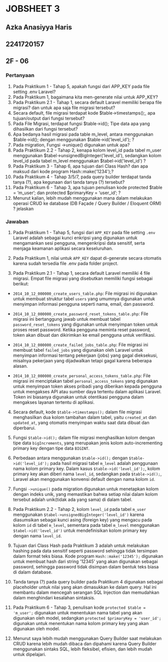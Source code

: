 # JOBSHEET 3

## Azka Anasiyya Haris

## 2241720157

## 2F - 06

### Pertanyaan
1. Pada Praktikum 1 - Tahap 5, apakah fungsi dari APP_KEY pada file setting .env Laravel?
2. Pada Praktikum 1, bagaimana kita men-generate nilai untuk APP_KEY?
3. Pada Praktikum 2.1 - Tahap 1, secara default Laravel memiliki berapa file migrasi?
dan untuk apa saja file migrasi tersebut?
4. Secara default, file migrasi terdapat kode $table->timestamps();, apa tujuan/output
dari fungsi tersebut?
5. Pada File Migrasi, terdapat fungsi $table->id(); Tipe data apa yang dihasilkan dari
fungsi tersebut?
6. Apa bedanya hasil migrasi pada table m_level, antara menggunakan $table->id();
dengan menggunakan $table->id('level_id'); ?
7. Pada migration, Fungsi ->unique() digunakan untuk apa?
8. Pada Praktikum 2.2 - Tahap 2, kenapa kolom level_id pada tabel m_user
menggunakan $tabel->unsignedBigInteger('level_id'), sedangkan kolom level_id
pada tabel m_level menggunakan $tabel->id('level_id') ?
9. Pada Praktikum 3 - Tahap 6, apa tujuan dari Class Hash? dan apa maksud dari kode
program Hash::make('1234');?
10. Pada Praktikum 4 - Tahap 3/5/7, pada query builder terdapat tanda tanya (?), apa
kegunaan dari tanda tanya (?) tersebut?
11. Pada Praktikum 6 - Tahap 3, apa tujuan penulisan kode protected $table =
‘m_user’; dan protected $primaryKey = ‘user_id’; ?
12. Menurut kalian, lebih mudah menggunakan mana dalam melakukan operasi CRUD ke
database (DB Façade / Query Builder / Eloquent ORM) ? jelaskan

### Jawaban
1. Pada Praktikum 1 - Tahap 5, fungsi dari `APP_KEY` pada file setting `.env` Laravel adalah sebagai kunci enkripsi yang digunakan untuk mengamankan sesi pengguna, mengenkripsi data sensitif, serta menjaga keamanan aplikasi secara keseluruhan.
  
2. Pada Praktikum 1, nilai untuk `APP_KEY` dapat di-generate secara otomatis karena sudah tersedia file .env pada folder project.

3. Pada Praktikum 2.1 - Tahap 1, secara default Laravel memiliki 4 file migrasi. Empat file migrasi yang disebutkan memiliki fungsi sebagai berikut:

- `2014_10_12_000000_create_users_table.php`: File migrasi ini digunakan untuk membuat struktur tabel `users` yang umumnya digunakan untuk menyimpan informasi pengguna seperti nama, email, dan password.

- `2014_10_12_000000_create_password_reset_tokens_table.php`: File migrasi ini bertanggung jawab untuk membuat tabel `password_reset_tokens` yang digunakan untuk menyimpan token untuk proses reset password. Ketika pengguna meminta reset password, token akan dibuat dan dikirimkan ke email pengguna untuk verifikasi.

- `2014_10_12_000000_create_failed_jobs_table.php`: File migrasi ini membuat tabel `failed_jobs` yang digunakan oleh Laravel untuk menyimpan informasi tentang pekerjaan (jobs) yang gagal dieksekusi, misalnya pekerjaan yang dijadwalkan tetapi gagal karena beberapa alasan.

- `2014_10_12_000000_create_personal_access_tokens_table.php`: File migrasi ini menciptakan tabel `personal_access_tokens` yang digunakan untuk menyimpan token akses pribadi yang diberikan kepada pengguna untuk mengakses API atau sumber daya tertentu dalam aplikasi Laravel. Token ini biasanya digunakan untuk otentikasi pengguna dalam mengakses layanan tertentu di aplikasi.

4. Secara default, kode `$table->timestamps();` dalam file migrasi menghasilkan dua kolom tambahan dalam tabel, yaitu `created_at` dan `updated_at`, yang otomatis menyimpan waktu saat data dibuat dan diperbarui.

5. Fungsi `$table->id();` dalam file migrasi menghasilkan kolom dengan tipe data `bigIncrements`, yang merupakan jenis kolom auto-incrementing primary key dengan tipe data `BIGINT`.

6. Perbedaan antara menggunakan `$table->id();` dengan `$table->id('level_id');` pada hasil migrasi tabel `m_level` adalah penggunaan nama kolom primary key. Dalam kasus `$table->id('level_id');`, kolom primary key akan diberi nama `level_id`, sedangkan pada `$table->id();`, Laravel akan menggunakan konvensi default dengan nama kolom `id`.

7. Fungsi `->unique()` pada migration digunakan untuk menetapkan kolom dengan indeks unik, yang memastikan bahwa setiap nilai dalam kolom tersebut adalah unik(tidak ada yang sama) di dalam tabel.

8. Pada Praktikum 2.2 - Tahap 2, kolom `level_id` pada tabel `m_user` menggunakan `$tabel->unsignedBigInteger('level_id')` karena diasumsikan sebagai kunci asing (foreign key) yang mengacu pada kolom `id` di tabel `m_level`, sementara pada tabel `m_level` menggunakan `$tabel->id('level_id')` untuk mendefinisikan kolom primary key dengan nama `level_id`.

9. Tujuan dari Class Hash pada Praktikum 3 adalah untuk melakukan hashing pada data sensitif seperti password sehingga tidak tersimpan dalam format teks biasa. Kode program `Hash::make('12345');` digunakan untuk membuat hash dari string '12345' yang akan digunakan sebagai password, sehingga password tidak disimpan dalam bentuk teks biasa di dalam database.

10. Tanda tanya (?) pada query builder pada Praktikum 4 digunakan sebagai placeholder untuk nilai yang akan dimasukkan ke dalam query. Hal ini membantu dalam mencegah serangan SQL Injection dan memudahkan dalam menghindari kesalahan sintaksis.

11. Pada Praktikum 6 - Tahap 3, penulisan kode `protected $table = 'm_user';` digunakan untuk menentukan nama tabel yang akan digunakan oleh model, sedangkan `protected $primaryKey = 'user_id';` digunakan untuk menentukan nama kolom primary key yang akan digunakan oleh model.

12. Menurut saya lebih mudah menggunakan Query Builder saat melakukan CRUD karena lebih mudah dibaca dan dipahami karena Query Builder menggunakan sintaks SQL, lebih fleksibel, efisien, dan lebih mudah untuk dipelajari.

